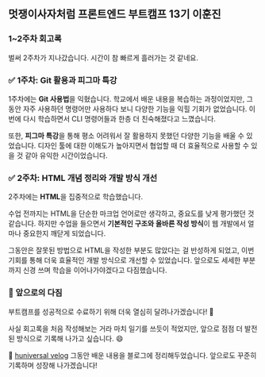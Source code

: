 ## 멋쟁이사자처럼 프론트엔드 부트캠프 13기 이훈진

### 1~2주차 회고록

벌써 2주차가 지나갔습니다. 시간이 참 빠르게 흘러가는 것 같네요.

### ✅ 1주차: Git 활용과 피그마 특강

1주차에는 **Git 사용법**을 익혔습니다. 학교에서 배운 내용을 복습하는 과정이었지만, 그동안 자주 사용하던 명령어만 사용하다 보니 다양한 기능을 익힐 기회가 없었습니다. 이번에 다시 학습하면서 CLI 명령어들과 한층 더 친숙해졌다고 느꼈습니다.

또한, **피그마 특강**을 통해 평소 어려워서 잘 활용하지 못했던 다양한 기능을 배울 수 있었습니다. 디자인 툴에 대한 이해도가 높아지면서 협업할 때 더 효율적으로 사용할 수 있을 것 같아 유익한 시간이었습니다.

### ✅ 2주차: HTML 개념 정리와 개발 방식 개선

2주차에는 **HTML**을 집중적으로 학습했습니다.

수업 전까지는 HTML을 단순한 마크업 언어로만 생각하고, 중요도를 낮게 평가했던 것 같습니다. 하지만 수업을 들으면서 **기본적인 구조와 올바른 작성 방식**이 웹 개발에서 얼마나 중요한지 깨닫게 되었습니다.

그동안은 잘못된 방법으로 HTML을 작성한 부분도 많았다는 걸 반성하게 되었고, 이번 기회를 통해 더욱 효율적인 개발 방식으로 개선할 수 있었습니다. 앞으로도 세세한 부분까지 신경 쓰며 학습을 이어나가야겠다고 다짐했습니다.

### 🚀 앞으로의 다짐

부트캠프를 성공적으로 수료하기 위해 더욱 열심히 달려나가겠습니다! 💪

사실 회고록을 처음 작성해보는 거라 마치 일기를 쓰듯이 적었지만, 앞으로 점점 더 발전된 방식으로 기록해 나가고 싶습니다. 😄

📌 [huniversal velog](https://velog.io/@huniversal/posts)
그동안 배운 내용을 블로그에 정리해두었습니다. 앞으로도 꾸준히 기록하며 성장해 나가겠습니다!
